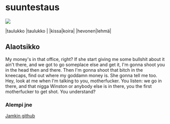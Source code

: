 # suuntestaus

![](https://upload.wikimedia.org/wikipedia/fi/2/2e/Alanwake.jpg)

|taulukko |taulukko |
|kissa|koira|
|hevonen|lehmä|
## Alaotsikko

My money's in that office, right? If she start giving me some bullshit about it ain't there, and we got to go someplace else and get it, I'm gonna shoot you in the head then and there. Then I'm gonna shoot that bitch in the kneecaps, find out where my goddamn money is. She gonna tell me too. Hey, look at me when I'm talking to you, motherfucker. You listen: we go in there, and that nigga Winston or anybody else is in there, you the first motherfucker to get shot. You understand?

### Alempi jne

[Jamkin github](http://jamk-it.github.io/)
